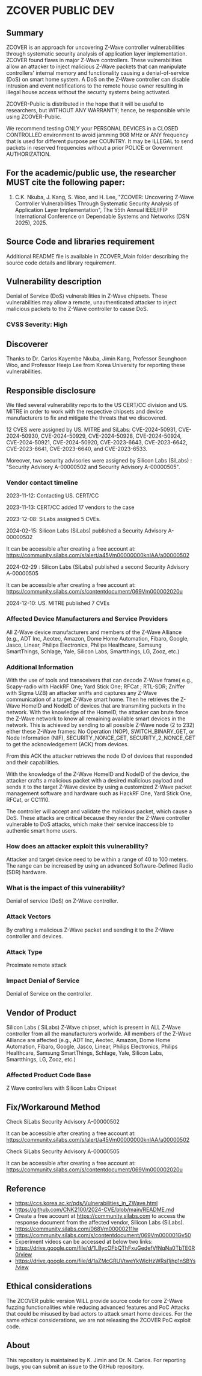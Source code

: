 # ZCOVER PUBLIC DEV

## Summary

ZCOVER is an approach for uncovering Z-Wave controller vulnerabilities through systematic security analysis of application layer implementation.
ZCOVER found flaws in  major Z-Wave controllers. These vulnerabilities allow an attacker to inject malicious Z-Wave packets that can manipulate controllers' internal memory and functionality causing a denial-of-service (DoS) on smart home system. A DoS on the Z-Wave controller can disable intrusion and event notifications to the remote house owner resulting in illegal house access without the security systems being activated.

ZCOVER-Public is distributed in the hope that it will be useful to researchers, but WITHOUT ANY WARRANTY; hence, be responsible while using ZCOVER-Public.

We recommend testing ONLY your PERSONAL DEVICES in a CLOSED CONTROLLED environment to avoid jamming 908 MHz or ANY frequency that is used for different purpose per COUNTRY. It may be ILLEGAL to send packets in reserved frequencies without a prior POLICE or Government AUTHORIZATION.


## For the academic/public use, the researcher MUST cite the following paper:

1. C.K. Nkuba, J. Kang, S. Woo, and H. Lee, "ZCOVER: Uncovering Z-Wave Controller Vulnerabilities Through Systematic Security Analysis of Application Layer Implementation", The 55th Annual IEEE/IFIP International Conference on Dependable Systems and Networks (DSN 2025), 2025.

## Source Code and libraries requirement
Additional README file is available in ZCOVER_Main folder describing the source code details and library requirement.

## Vulnerability description

Denial of Service (DoS) vulnerabilities in Z-Wave chipsets. These vulnerabilities may allow a remote, unauthenticated attacker to inject malicious packets to the Z-Wave controller to cause DoS.

### CVSS Severity: High

## Discoverer

Thanks to Dr. Carlos Kayembe Nkuba, Jimin Kang, Professor Seunghoon Woo, and Professor Heejo Lee from Korea University for reporting these vulnerabilities.

## Responsible disclosure

We filed several vulnerability reports to the US CERT/CC division and US. MITRE in order to work with the  respective chipsets and device manufacturers to fix and mitigate the threats that we discovered.

12 CVES were assigned by US. MITRE and SiLabs: CVE-2024-50931, CVE-2024-50930,  CVE-2024-50929, CVE-2024-50928, CVE-2024-50924, CVE-2024-50921, CVE-2024-50920,  CVE-2023-6643, CVE-2023-6642, CVE-2023-6641, CVE-2023-6640, and  CVE-2023-6533.

Moreover, two security advisories were assigned by Silicon Labs (SiLabs) :  "Security Advisory A-00000502 and Security Advisory A-00000505".

### Vendor contact timeline

2023-11-12: Contacting US. CERT/CC

2023-11-13: CERT/CC added 17 vendors to the case

2023-12-08: SiLabs assigned 5 CVEs.

2024-02-15: Silicon Labs (SiLabs) published a Security Advisory A-00000502

It can be accessible after creating a free account at: https://community.silabs.com/s/alert/a45Vm00000000knIAA/a00000502

2024-02-29 : Silicon Labs (SiLabs) published a second Security Advisory A-00000505

It can be accessible after creating a free account at: https://community.silabs.com/s/contentdocument/069Vm000002020u

2024-12-10: US. MITRE published 7 CVEs


### Affected Device Manufacturers and Service Providers

All Z-Wave device manufacturers and members of the Z-Wave Alliance (e.g., ADT Inc, Aeotec, Amazon, Dome Home Automation, Fibaro, Google, Jasco, Linear, Philips Electronics, Philips Healthcare, Samsung SmartThings, Schlage, Yale, Silicon Labs, Smartthings, LG, Zooz, etc.)



### Additional Information

With the use of tools and transceivers that can decode Z-Wave frame( e.g., Scapy-radio with HackRF One; Yard Stick One; RFCat ; RTL-SDR; Zniffer with Sigma UZB) an attacker sniffs and captures any Z-Wave communication of a target Z-Wave smart home. 
Then he retrieves the Z-Wave HomeID and NodeID of devices that are transmiting packets in the network. 
With the knowledge of the HomeID, the attacker can brute force the Z-Wave network to know all remaining available smart devices in the network. This is achieved by sending to all possible Z-Wave node (2 to 232) 
either these Z-Wave frames: No Operation (NOP), SWITCH_BINARY_GET, or Node Information (NIF), SECURITY_NONCE_GET, SECURITY_2_NONCE_GET  to get the acknowledgement (ACK) from devices. 

From this ACK the attacker retrieves the node ID of devices that responded and their capabilities. 

With the knowledge of the Z-Wave HomeID and NodeID of the device, the attacker crafts a malicious packet with a desired malicious payload and sends it to the target Z-Wave device by using a customized Z-Wave packet management software and hardware such as  HackRF One,  Yard Stick One,  RFCat, or CC1110. 

The controller will accept and validate the malicious packet, which cause a DoS. These attacks are critical because they render the Z-Wave controller vulnerable to DoS attacks, which make their service inaccessible to authentic smart home users. 

### How does an attacker exploit this vulnerability?

Attacker and target device need to be within a range of 40 to 100 meters. 
The range can be increased by using an advanced Software-Defined Radio (SDR) hardware.

### What is the impact of this vulnerability?

Denial of service (DoS) on Z-Wave controller.


### Attack Vectors

By crafting a malicious Z-Wave packet and sending it to the Z-Wave controller and devices. 

### Attack Type

Proximate remote attack

### Impact Denial of Service

Denial of Service on the controller.


## Vendor of Product

Silicon Labs ( SiLabs) Z-Wave chipset, which is  present in ALL Z-Wave controller from all the manufacturers worlwide. All members of the Z-Wave Alliance are affected (e.g., ADT Inc, Aeotec, Amazon, Dome Home Automation, Fibaro, Google, Jasco, Linear, Philips Electronics, Philips Healthcare, Samsung SmartThings, Schlage, Yale, Silicon Labs, Smartthings, LG, Zooz, etc.)


### Affected Product Code Base

Z Wave controllers with Silicon Labs Chipset


## Fix/Workaround Method

Check SiLabs Security Advisory A-00000502

It can be accessible after creating a free account at: https://community.silabs.com/s/alert/a45Vm00000000knIAA/a00000502

Check SiLabs Security Advisory A-00000505

It can be accessible after creating a free account at: https://community.silabs.com/s/contentdocument/069Vm000002020u

## Reference

- https://ccs.korea.ac.kr/pds/Vulnerabilities_in_ZWave.html
- https://github.com/CNK2100/2024-CVE/blob/main/README.md
- Create a free account at https://community.silabs.com to access the response document from the affected vendor, Silicon Labs (SiLabs).
- https://community.silabs.com/068Vm00000211lw
- https://community.silabs.com/s/contentdocument/069Vm000001Gv50
- Experiment videos can be accessed at below two links:
- https://drive.google.com/file/d/1LBycOFbQThFxuGedefVfNqNa0TbTE0R0/view
- https://drive.google.com/file/d/1aZMcGRUVtweYkWlcHzWRsl1jhp1nSBYs/view

## Ethical considerations

The ZCOVER public version WILL provide source code for core Z-Wave fuzzing functionalities while reducing advanced features and PoC Attacks that could be misused by bad actors to attack smart home devices. For the same ethical considerations, we are not releasing the ZCOVER PoC exploit code.

## About

This repository is maintained by K. Jimin and Dr. N. Carlos. For reporting bugs, you can submit an issue to the GitHub repository.
